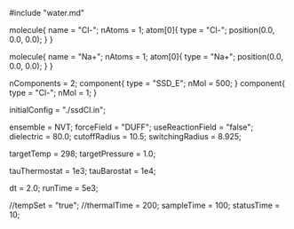 #include "water.md"

molecule{
  name = "Cl-";
  nAtoms = 1;
  atom[0]{
    type = "Cl-";
    position(0.0, 0.0, 0.0);
  }
}

molecule{
  name = "Na+";
  nAtoms = 1;
  atom[0]{
    type = "Na+";
    position(0.0, 0.0, 0.0);
  }
}

nComponents = 2;
component{
  type = "SSD_E";
  nMol = 500;
}
component{
  type = "Cl-";
  nMol = 1;
}

initialConfig = "./ssdCl.in";

ensemble = NVT;
forceField = "DUFF";
useReactionField = "false";
dielectric = 80.0;
cutoffRadius = 10.5;
switchingRadius = 8.925;

targetTemp = 298;
targetPressure = 1.0;

tauThermostat = 1e3;
tauBarostat = 1e4;

dt = 2.0;
runTime = 5e3;

//tempSet = "true";
//thermalTime = 200;
sampleTime = 100;
statusTime = 10;
